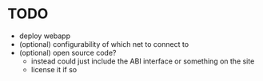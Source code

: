 # TODO
- deploy webapp
- (optional) configurability of which net to connect to
- (optional) open source code?
  - instead could just include the ABI interface or something on the site
  - license it if so
